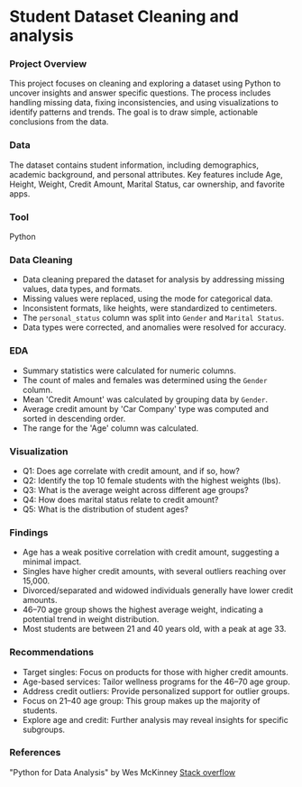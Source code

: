 # Student Dataset Cleaning and analysis

### Project Overview

This project focuses on cleaning and exploring a dataset using Python to uncover insights and answer specific questions. The process includes handling missing data, fixing inconsistencies, and using visualizations to identify patterns and trends. The goal is to draw simple, actionable conclusions from the data.

### Data

The dataset contains student information, including demographics, academic background, and personal attributes. Key features include Age, Height, Weight, Credit Amount, Marital Status, car ownership, and favorite apps.

### Tool

Python

### Data Cleaning

- Data cleaning prepared the dataset for analysis by addressing missing values, data types, and formats.  
- Missing values were replaced, using the mode for categorical data.  
- Inconsistent formats, like heights, were standardized to centimeters.  
- The `personal_status` column was split into `Gender` and `Marital Status`.  
- Data types were corrected, and anomalies were resolved for accuracy.

### EDA

- Summary statistics were calculated for numeric columns.  
- The count of males and females was determined using the `Gender` column.  
- Mean 'Credit Amount' was calculated by grouping data by `Gender`.  
- Average credit amount by 'Car Company' type was computed and sorted in descending order.  
- The range for the 'Age' column was calculated.

### Visualization

- Q1: Does age correlate with credit amount, and if so, how?
- Q2: Identify the top 10 female students with the highest weights (lbs).  
- Q3: What is the average weight across different age groups? 
- Q4: How does marital status relate to credit amount?
- Q5: What is the distribution of student ages?

### Findings

- Age has a weak positive correlation with credit amount, suggesting a minimal impact.  
- Singles have higher credit amounts, with several outliers reaching over 15,000.  
- Divorced/separated and widowed individuals generally have lower credit amounts.  
- 46–70 age group shows the highest average weight, indicating a potential trend in weight distribution.  
- Most students are between 21 and 40 years old, with a peak at age 33.

### Recommendations

- Target singles: Focus on products for those with higher credit amounts.  
- Age-based services: Tailor wellness programs for the 46–70 age group.  
- Address credit outliers: Provide personalized support for outlier groups.  
- Focus on 21–40 age group: This group makes up the majority of students.  
- Explore age and credit: Further analysis may reveal insights for specific subgroups.

### References

"Python for Data Analysis" by Wes McKinney
[Stack overflow](https://stack.com)

